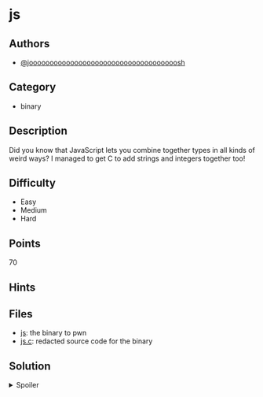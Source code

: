 # js

## Authors
- [@joooooooooooooooooooooooooooooooooooosh](https://github.com/joooooooooooooooooooooooooooooooooooosh)

## Category
- binary

## Description

Did you know that JavaScript lets you combine together types in all kinds of weird ways? I managed to get C to add strings and integers together too!


## Difficulty
- Easy
- Medium
- Hard

## Points
70

## Hints

## Files
- [js](./_ctfd/files/js): the binary to pwn
- [js.c](./_ctfd/files/js.c): redacted source code for the binary


## Solution
<details>
<summary>Spoiler</summary>

### Idea
Adding a user supplied number to a pointer allows the user to leak memory.

### Walkthrough

The important first steps when pwning a binary is to identify what you want to pwn. There are two places where we are asked for user input, so those are the best places to start looking in this case. Opening the source code, the first input seems pretty benign but the second input accidentally accepts up to 1000 bytes of input into a buffer only 10 bytes big - a classic (if somewhat contrived) buffer overflow!

With such a big buffer overflow we are able to choose exactly what code `do_maths` executes once it returns by overflowing the return address on the stack. If we can place the address of the `print_flag` function there, then that function will be called for us!

The first problem is finding out how much input we need to reach that return address. You could take a binary search approach (trying 500->250->125->188->... based on whether or not the program segfaults) or you could use a cyclic pattern.

#### side note: cyclic patterns

Cyclic patterns are patterns that don't repeat themselves (at least for a long time), so that you can take a section of that pattern and find out when in the pattern it appears.

For example, if you install the `pwntools` package then using `pwn cyclic` will give you the pattern "aaaabaaacaaadaaa..." etc, and if you were to look up a fragment of that pattern you can find out how much of the pattern came before it (e.g. `pwn cyclic -l daaa` returns 12 since there were 12 characters before `daaa` appeared).

If you feed a cyclic pattern of reasonable length into the program while it is running in a debugger such as `gdb`, when it segfaults `gdb` will tell you exactly which address it segfaulted at, which you can then look up in the cyclic pattern to find out how many bytes of padding you need to reach the return address.

#### end side note

Now we need to find the address of `print_flag`. Since this binary uses Position Independent Code, the exact address of `print_flag` changes every time the program runs. This means in order to get the address we need to leak some other address in memory and do some maths to find the address of `print_flag`, since the offsets between addresses in Position Independent Code will always stay the same.

Fortunately we have a memory leak - the `printf` function that contains it is a little complicated (if you're wondering what's in the format string, time for you to learn about ANSI Escape Codes), but the important part is that it's printing data from the set string `totally_a_num` added with our user-controlled number `a`.

#### side note: adding strings to numbers

The whole gimmick of this challenge is that in C, the string "-0.5" + the number 1 actually gives you the correct answer of "0.5", which seems very counter-intuitive at first until we realise what's going on.

In C, a string is just a pointer to a bunch of characters followed by a null terminator.
When we write `char *totally_a_num = "-0.5"`, the string itself is stored somewhere else and all that `totally_a_num` holds is the address of that string. If we print out `totally_a_num` as a string (i.e. `printf("%s\n", totally_a_num)`) the `printf` function just goes to the address stored in `totally_a_num` and prints out bytes until it finds a null terminator (byte with the value 0).

If we do `printf("%s\n", totally_a_num + 1)`, the exact same thing happens except the address that `printf` starts reading bytes from is incremented by 1, so we skip the first character of the string (the minus sign) and print from there. This "adding numbers and strings" trick therefore only works with this very specific combination of "-0.5" and 1.

#### end side note

Since we can control what number gets added to the `totally_a_num` pointer, we can get `printf` to leak memory from almost anywhere (within the limits of an integer).

If we open `gdb` and break right before `totally_a_num` is printed in that first `printf` call, we can inspect the stack to see what data would be valuable to leak. Example using regular `gdb`:

`gdb js` - launch `gdb` with the `js` program
  
`break *do_maths+54` - break just after the value of `totally_a_num` is pushed to the stack (this is discovered by reading the assembly code of the program)
  
`run` - run until the breakpoint is hit
  
`x $esp` - inspect the top value of the stack - this is the value of `totally_a_num`
  
`x/20x 0x56557046 + 2` - inspect 20 * 4 bytes of memory starting at the location of the string pointed to by `totally_a_num`. This pointer was found with the `x $esp` command. We are adding 2 to align the memory to the nearest multiple of 4, so that we can easily spot useful addresses in memory.

Now you can hit Enter repeatedly and `gdb` will continue to print out memory 80 bytes at a time, and will automatically move the starting address forward by 80 bytes so that you don't get the same bit of memory over and over again.
  

Continue searching through memory until you find a value that looks like the stack addresses you're seeing on the left (e.g. in this case values beginning with 0x5655). This may take a bit of searching, but eventually you'll find one (e.g. there's one that starts 7922 bytes after the string). In my case, the value there is `0x5655531c` and that's at the address `0x56558f38`.

The offset necessary to leak this value is `0x56558f38 - 0x56557046 = 0x1ef2` which is 7922 in decimal.

We also need to know how to find the address of `print_flag` from our leaked address. `print print_flag` in `gdb` tells us the address of `print_flag` in this instance - `0x56556209`. Therefore we will need to add `0x56556209 - 0x5655531c = 0xeed` to the leaked address.

See [the solve script](./solve.py) for the implementation of this exploit!

### Flag
`SKYLIGHT{c_may_b3_vuLn3rabL3_but_at_L3a5t_it_has_typ3s}`
</details>
